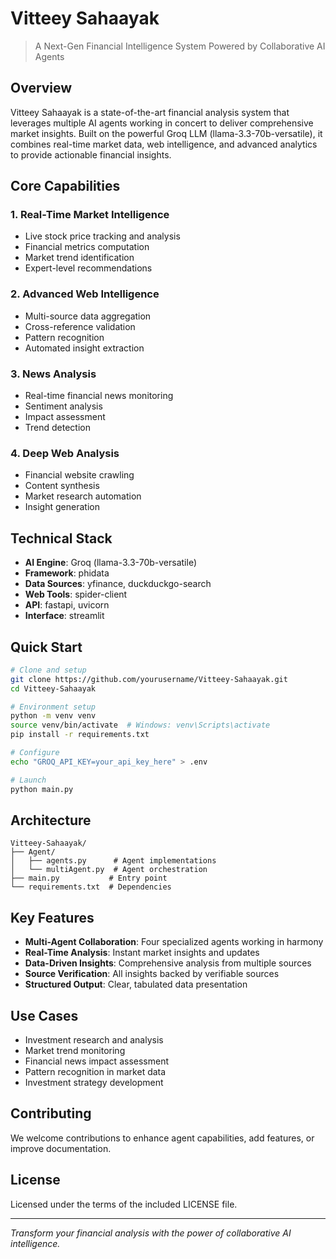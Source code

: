 # Vitteey Sahaayak

> A Next-Gen Financial Intelligence System Powered by Collaborative AI Agents

## Overview

Vitteey Sahaayak is a state-of-the-art financial analysis system that leverages multiple AI agents working in concert to deliver comprehensive market insights. Built on the powerful Groq LLM (llama-3.3-70b-versatile), it combines real-time market data, web intelligence, and advanced analytics to provide actionable financial insights.

## Core Capabilities

### 1. Real-Time Market Intelligence
- Live stock price tracking and analysis
- Financial metrics computation
- Market trend identification
- Expert-level recommendations

### 2. Advanced Web Intelligence
- Multi-source data aggregation
- Cross-reference validation
- Pattern recognition
- Automated insight extraction

### 3. News Analysis
- Real-time financial news monitoring
- Sentiment analysis
- Impact assessment
- Trend detection

### 4. Deep Web Analysis
- Financial website crawling
- Content synthesis
- Market research automation
- Insight generation

## Technical Stack

- **AI Engine**: Groq (llama-3.3-70b-versatile)
- **Framework**: phidata
- **Data Sources**: yfinance, duckduckgo-search
- **Web Tools**: spider-client
- **API**: fastapi, uvicorn
- **Interface**: streamlit

## Quick Start

```bash
# Clone and setup
git clone https://github.com/yourusername/Vitteey-Sahaayak.git
cd Vitteey-Sahaayak

# Environment setup
python -m venv venv
source venv/bin/activate  # Windows: venv\Scripts\activate
pip install -r requirements.txt

# Configure
echo "GROQ_API_KEY=your_api_key_here" > .env

# Launch
python main.py
```

## Architecture

```
Vitteey-Sahaayak/
├── Agent/
│   ├── agents.py      # Agent implementations
│   └── multiAgent.py  # Agent orchestration
├── main.py           # Entry point
└── requirements.txt  # Dependencies
```

## Key Features

- **Multi-Agent Collaboration**: Four specialized agents working in harmony
- **Real-Time Analysis**: Instant market insights and updates
- **Data-Driven Insights**: Comprehensive analysis from multiple sources
- **Source Verification**: All insights backed by verifiable sources
- **Structured Output**: Clear, tabulated data presentation

## Use Cases

- Investment research and analysis
- Market trend monitoring
- Financial news impact assessment
- Pattern recognition in market data
- Investment strategy development

## Contributing

We welcome contributions to enhance agent capabilities, add features, or improve documentation.

## License

Licensed under the terms of the included LICENSE file.

---

*Transform your financial analysis with the power of collaborative AI intelligence.*
